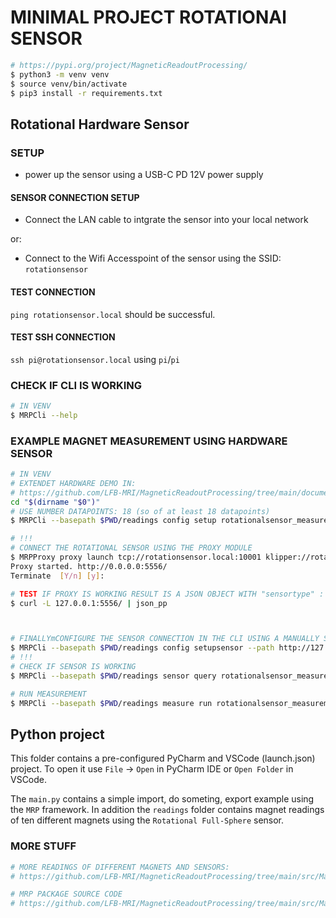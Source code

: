 # MINIMAL PROJECT ROTATIONAl SENSOR


```bash
# https://pypi.org/project/MagneticReadoutProcessing/
$ python3 -m venv venv
$ source venv/bin/activate
$ pip3 install -r requirements.txt
```

## Rotational Hardware Sensor

### SETUP

* power up the sensor using a USB-C PD 12V power supply

#### SENSOR CONNECTION SETUP

* Connect the LAN cable to intgrate the sensor into your local network

or:

* Connect to the Wifi Accesspoint of the sensor using the SSID: `rotationsensor` 


#### TEST CONNECTION

`ping rotationsensor.local` should be successful.

#### TEST SSH CONNECTION

`ssh pi@rotationsensor.local` using `pi`/`pi`




### CHECK IF CLI IS WORKING
```bash
# IN VENV
$ MRPCli --help
```

### EXAMPLE MAGNET MEASUREMENT USING HARDWARE SENSOR

```bash
# IN VENV
# EXTENDET HARDWARE DEMO IN:
# https://github.com/LFB-MRI/MagneticReadoutProcessing/tree/main/documentation/colloquium/demo
cd "$(dirname "$0")"
# USE NUMBER DATAPOINTS: 18 (so of at least 18 datapoints)
$ MRPCli --basepath $PWD/readings config setup rotationalsensor_measurement

# !!!
# CONNECT THE ROTATIONAL SENSOR USING THE PROXY MODULE
$ MRPProxy proxy launch tcp://rotationsensor.local:10001 klipper://rotationsensor.local:80 --disbaleprecheck 0
Proxy started. http://0.0.0.0:5556/
Terminate  [Y/n] [y]: 

# TEST IF PROXY IS WORKING RESULT IS A JSON OBJECT WITH "sensortype" : "rotationsensor"
$ curl -L 127.0.0.1:5556/ | json_pp



# FINALLYmCONFIGURE THE SENSOR CONNECTION IN THE CLI USING A MANUALLY SPECIFIED IP
$ MRPCli --basepath $PWD/readings config setupsensor --path http://127.0.0.1:5556 rotationalsensor_measurement
# !!!
# CHECK IF SENSOR IS WORKING
$ MRPCli --basepath $PWD/readings sensor query rotationalsensor_measurement

# RUN MEASUREMENT
$ MRPCli --basepath $PWD/readings measure run rotationalsensor_measurement
```


## Python project

This folder contains a pre-configured PyCharm and VSCode (launch.json) project. To open it use `File` -> `Open` in PyCharm IDE or `Open Folder` in VSCode.


The `main.py` contains a simple import, do someting, export example using the `MRP` framework.
In addition the `readings` folder contains magnet readings of ten different magnets using the `Rotational Full-Sphere` sensor.


### MORE STUFF




```bash
# MORE READINGS OF DIFFERENT MAGNETS AND SENSORS:
# https://github.com/LFB-MRI/MagneticReadoutProcessing/tree/main/src/MagneticReadoutProcessing/readings

# MRP PACKAGE SOURCE CODE
# https://github.com/LFB-MRI/MagneticReadoutProcessing/tree/main/src/MagneticReadoutProcessing/MRP
```